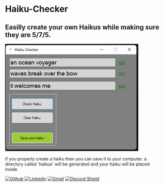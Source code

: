 # Haiku-Checker
## Easilly create your own Haikus while making sure they are 5/7/5.


![appllication](sample.PNG)

if you properly create a haiku then you can save it to your computer.
a directory called 'haikus' will be generated and your haiku will be placed inside.  

[![Github](https://img.shields.io/badge/-Github-000?style=flat&logo=Github&logoColor=white)](https://github.com/NC1107)
[![Linkedin](https://img.shields.io/badge/-LinkedIn-blue?style=flat&logo=Linkedin&logoColor=white)](https://www.linkedin.com/in/nicholas-conn-41b1b120a/)
[![Gmail](https://img.shields.io/badge/-Gmail-c14438?style=flat&logo=Gmail&logoColor=white)](mailto:188623nc@gmail.com)
[![Discord Shield](https://discordapp.com/api/guilds/571556611517317120/widget.png?style=shield)](https://discord.gg/96YVmfDfkS)
